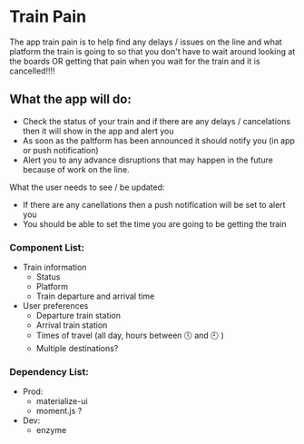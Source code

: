 # Train Pain

The app train pain is to help find any delays / issues on the line and what platform the train is going to so that you don't have to wait around looking at the boards OR getting that pain when you wait for the train and it is cancelled!!!!

## What the app will do:

* Check the status of your train and if there are any delays / cancelations then it will show in the app and alert you
* As soon as the paltform has been announced it should notify you (in app or push notification)
* Alert you to any advance disruptions that may happen in the future because of work on the line.

What the user needs to see / be updated:

* If there are any canellations then a push notification will be set to alert you
* You should be able to set the time you are going to be getting the train

### Component List:

* Train information
  * Status
  * Platform
  * Train departure and arrival time
* User preferences
  * Departure train station
  * Arrival train station
  * Times of travel (all day, hours between 🕔️ and 🕘️ )
  * Multiple destinations?

### Dependency List:

* Prod:
  * materialize-ui
  * moment.js ?
* Dev:
  * enzyme
